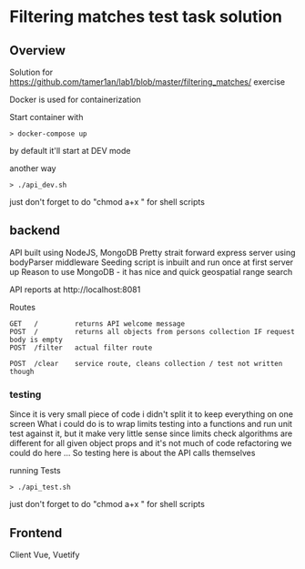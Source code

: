 # Filtering matches test task solution

## Overview

Solution for https://github.com/tamer1an/lab1/blob/master/filtering_matches/ exercise

Docker is used for containerization

Start container with
```
> docker-compose up
```
by default it'll  start at DEV mode

another way
```
> ./api_dev.sh
```
just don't forget to do "chmod a+x <filename>" for shell scripts


## backend

API built using NodeJS, MongoDB
Pretty strait forward express server using bodyParser middleware
Seeding script is inbuilt and run once at first server up
Reason to use MongoDB - it has nice and quick geospatial range search

API reports at http://localhost:8081

Routes
```
GET   /         returns API welcome message
POST  /         returns all objects from persons collection IF request body is empty
POST  /filter   actual filter route
```

```
POST  /clear    service route, cleans collection / test not written though
```

### testing

Since it is very small piece of code i didn't split it to keep everything on one screen
What i could do is to wrap limits testing into a functions and run unit test against it,
but it make very little sense since limits check algorithms are different for all given object props and it's not much of code refactoring we could do here ... 
So testing here is about the API calls themselves

running Tests
```
> ./api_test.sh
```
just don't forget to do "chmod a+x <filename>" for shell scripts

## Frontend

Client Vue, Vuetify
